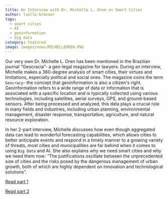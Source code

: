 ```yaml
---
title: An Interview with Dr. Michelle L. Oren on Smart Cities
author: lielle-brenner
tags:
  - smart cities  
  - AI
  - geoinformation
  - big data
category: featured
image: images/news/MICHELLEOREN.PNG
---
```


Our very own Dr. Michelle L. Oren has been mentioned in the Brazilian journal "Geocracia”- a geo-legal magazine for lawyers. During an interview, Michelle makes a 360-degree analysis of smart cities, their virtues and limitations, especially political and social ones.
The magazine coins the term `Geocracy`- the concept that geoinformation is also a citizen's right. Geoinformation refers to a wide range of data or information that is associated with a specific location and is typically collected using various technologies, including satellites, aerial surveys, GPS, and ground-based sensors. After being processed and analyzed, this data plays a crucial role in many fields and industries, including urban planning, environmental management, disaster response, transportation, agriculture, and natural resource exploration.

In her 2-part interview, Michelle discusses how even though aggregated data can lead to wonderful forecasting capabilities, which allows cities to better anticipate events and respond in a timely manner to a growing variety of threats, most cities and municipalities are far behind when it comes to using `Big Data` and AI. She also explains why we need smart cities and why we need them now: “The justifications oscillate between the unprecedented size of cities and the risks posed by the dangerous management of urban growth, both of which are highly dependent on innovation and technological solutions”. 


[Read part 1](https://geocracia.com/por-tras-das-cidades-inteligentes-desnecessario-big-data-quando-o-favorecimento-governa)

[Read part 2](https://geocracia.com/cidades-inteligentes-premiadas-na-america-latina-focam-em-reduzir-pobreza/)
